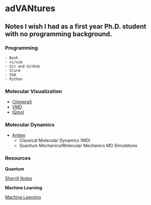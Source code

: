 # adVANtures

## Notes I wish I had as a first year Ph.D. student with no programming background.

[](_static/welcome.png)

### Programming
    - Bash
    - vi/vim
    - Git and GitHub
    - Slurm
    - SSH
    - Python 

### Molecular Visualization

- [ChimeraX](https://www.cgl.ucsf.edu/chimerax/) 
- [VMD]( https://www.ks.uiuc.edu/Research/vmd/)
- [IQmol](http://iqmol.org)

### Molecular Dynamics

- [Amber](https://ambermd.org)
  - Classical Molecular Dynamics (MD)
  - Quantum Mechanics/Molecular Mechanics MD Simulations

### Resources

**Quantum**

[Sherrill Notes](http://vergil.chemistry.gatech.edu/notes/index.html)

**Machine Learning**

[Machine Learning](https://e2eml.school/blog.html)